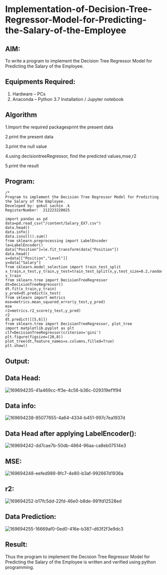 # Implementation-of-Decision-Tree-Regressor-Model-for-Predicting-the-Salary-of-the-Employee

## AIM:
To write a program to implement the Decision Tree Regressor Model for Predicting the Salary of the Employee.

## Equipments Required:
1. Hardware – PCs
2. Anaconda – Python 3.7 Installation / Jupyter notebook

## Algorithm
1.Import the required packagesprint the present data

2.print the present data

3.print the null value

4.using decisiontreeRegressor, find the predicted values,mse,r2

5.print the result 

## Program:
```
/*
Program to implement the Decision Tree Regressor Model for Predicting the Salary of the Employee.
Developed by: gokul sachin .k
RegisterNumber:  212223220025

import pandas as pd
data=pd.read_csv("/content/Salary_EX7.csv")
data.head()
data.info()
data.isnull().sum()
from sklearn.preprocessing import LabelEncoder
le=LabelEncoder()
data["Position"]=le.fit_transform(data["Position"])
data.head()
x=data[["Position","Level"]]
y=data["Salary"]
from sklearn.model_selection import train_test_split
x_train,x_test,y_train,y_test=train_test_split(x,y,test_size=0.2,random_state=2)
x_train
from sklearn.tree import DecisionTreeRegressor
dt=DecisionTreeRegressor()
dt.fit(x_train,y_train)
y_pred=dt.predict(x_test)
from sklearn import metrics
mse=metrics.mean_squared_error(y_test,y_pred)
mse
r2=metrics.r2_score(y_test,y_pred)
r2
dt.predict([[5,6]])
from sklearn.tree import DecisionTreeRegressor, plot_tree
import matplotlib.pyplot as plt
clf=DecisionTreeRegressor(criterion='gini')
plt.figure(figsize=(20,8))
plot_tree(dt,feature_names=x.columns,filled=True)
plt.show()

```

## Output:

## Data Head:
![169694235-41a469cc-ff3e-4c56-b36c-029319ef1f94](https://github.com/vksachin2018/Implementation-of-Decision-Tree-Regressor-Model-for-Predicting-the-Salary-of-the-Employee/assets/149366019/409dd668-4b40-4a04-8ac4-5a1372185c16)

## Data info:

![169694238-85077655-4a64-4334-b451-997c7ea1937d](https://github.com/vksachin2018/Implementation-of-Decision-Tree-Regressor-Model-for-Predicting-the-Salary-of-the-Employee/assets/149366019/d388d212-e1bc-4890-9bc8-fde15143642c)

## Data Head after applying LabelEncoder():

![169694242-dd7cae7b-50db-4864-96aa-ca8eb07514e3](https://github.com/vksachin2018/Implementation-of-Decision-Tree-Regressor-Model-for-Predicting-the-Salary-of-the-Employee/assets/149366019/85d259dd-98dc-4f4d-8dfc-97b0852345f2)

## MSE:

![169694248-eefed989-8fc7-4e80-b3af-992667d1936a](https://github.com/vksachin2018/Implementation-of-Decision-Tree-Regressor-Model-for-Predicting-the-Salary-of-the-Employee/assets/149366019/77cb0cff-9385-4904-b0f0-b9375d21ab32)
## r2:

![169694252-b17fc5dd-22fd-46e0-b8de-991fd12528ed](https://github.com/vksachin2018/Implementation-of-Decision-Tree-Regressor-Model-for-Predicting-the-Salary-of-the-Employee/assets/149366019/9e55df11-f158-4e5d-98e6-2217f17c0fa4)

## Data Prediction:

![169694255-16669af0-0ed0-416e-b387-d63f2f3e9dc3](https://github.com/vksachin2018/Implementation-of-Decision-Tree-Regressor-Model-for-Predicting-the-Salary-of-the-Employee/assets/149366019/cba6c1cf-4b28-429d-9a59-37d59e430a93)




## Result:
Thus the program to implement the Decision Tree Regressor Model for Predicting the Salary of the Employee is written and verified using python programming.
